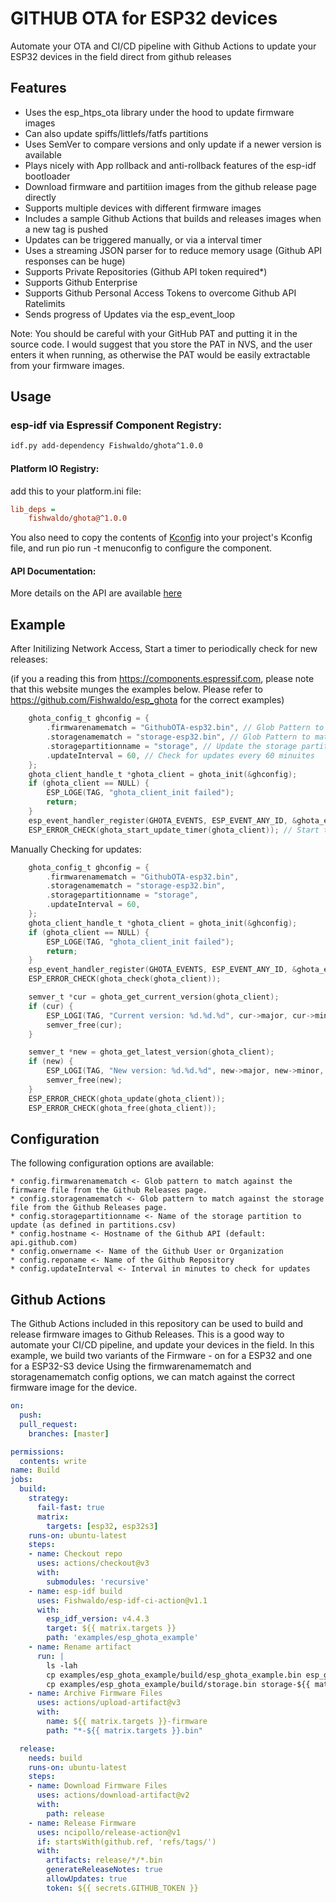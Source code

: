 # GITHUB OTA for ESP32 devices

Automate your OTA and CI/CD pipeline with Github Actions to update your ESP32 devices in the field direct from github releases

## Features
* Uses the esp_htps_ota library under the hood to update firmware images
* Can also update spiffs/littlefs/fatfs partitions
* Uses SemVer to compare versions and only update if a newer version is available
* Plays nicely with App rollback and anti-rollback features of the esp-idf bootloader
* Download firmware and partitiion images from the github release page directly
* Supports multiple devices with different firmware images
* Includes a sample Github Actions that builds and releases images when a new tag is pushed
* Updates can be triggered manually, or via a interval timer
* Uses a streaming JSON parser for to reduce memory usage (Github API responses can be huge)
* Supports Private Repositories (Github API token required*)
* Supports Github Enterprise
* Supports Github Personal Access Tokens to overcome Github API Ratelimits
* Sends progress of Updates via the esp_event_loop

Note:
You should be careful with your GitHub PAT and putting it in the source code. I would suggest that you store the PAT in NVS, and the user enters it when running, as otherwise the PAT would be easily extractable from your firmware images. 

## Usage

### esp-idf via Espressif Component Registry:

```bash
idf.py add-dependency Fishwaldo/ghota^1.0.0
```

#### Platform IO Registry:

add this to your platform.ini file:

```ini 
lib_deps = 
    fishwaldo/ghota@^1.0.0
```

You also need to copy the contents of [Kconfig](Kconfig) into your project's Kconfig file, and run pio run -t menuconfig to configure the component.

#### API Documentation:

More details on the API are available [here](https://esp-github-ota.readthedocs.io/en/latest/index.html)

## Example
After Initilizing Network Access, Start a timer to periodically check for new releases:

(if you a reading this from https://components.espressif.com, please note that this website munges the examples below. Please refer to https://github.com/Fishwaldo/esp_ghota for the correct examples)

```c
    ghota_config_t ghconfig = {
        .firmwarenamematch = "GithubOTA-esp32.bin", // Glob Pattern to match against the Firmware file
        .storagenamematch = "storage-esp32.bin", // Glob Pattern to match against the storage firmware file
        .storagepartitionname = "storage", // Update the storage partition
        .updateInterval = 60, // Check for updates every 60 minuites
    };
    ghota_client_handle_t *ghota_client = ghota_init(&ghconfig);
    if (ghota_client == NULL) {
        ESP_LOGE(TAG, "ghota_client_init failed");
        return;
    }
    esp_event_handler_register(GHOTA_EVENTS, ESP_EVENT_ANY_ID, &ghota_event_callback, ghota_client); // Register a handler to get updates on progress 
    ESP_ERROR_CHECK(ghota_start_update_timer(ghota_client)); // Start the timer to check for updates
```

Manually Checking for updates:

```c
    ghota_config_t ghconfig = {
        .firmwarenamematch = "GithubOTA-esp32.bin",
        .storagenamematch = "storage-esp32.bin",
        .storagepartitionname = "storage",
        .updateInterval = 60,
    };
    ghota_client_handle_t *ghota_client = ghota_init(&ghconfig);
    if (ghota_client == NULL) {
        ESP_LOGE(TAG, "ghota_client_init failed");
        return;
    }
    esp_event_handler_register(GHOTA_EVENTS, ESP_EVENT_ANY_ID, &ghota_event_callback, ghota_client);
    ESP_ERROR_CHECK(ghota_check(ghota_client));

    semver_t *cur = ghota_get_current_version(ghota_client);
    if (cur) {
        ESP_LOGI(TAG, "Current version: %d.%d.%d", cur->major, cur->minor, cur->patch);
        semver_free(cur);
    }

    semver_t *new = ghota_get_latest_version(ghota_client);
    if (new) {
        ESP_LOGI(TAG, "New version: %d.%d.%d", new->major, new->minor, new->patch);
        semver_free(new);
    }
    ESP_ERROR_CHECK(ghota_update(ghota_client));
    ESP_ERROR_CHECK(ghota_free(ghota_client));
```

## Configuration
The following configuration options are available:

    * config.firmwarenamematch <- Glob pattern to match against the firmware file from the Github Releases page. 
    * config.storagenamematch <- Glob pattern to match against the storage file from the Github Releases page.
    * config.storagepartitionname <- Name of the storage partition to update (as defined in partitions.csv)
    * config.hostname <- Hostname of the Github API (default: api.github.com)
    * config.onwername <- Name of the Github User or Organization
    * config.reponame <- Name of the Github Repository
    * config.updateInterval <- Interval in minutes to check for updates

## Github Actions
The Github Actions included in this repository can be used to build and release firmware images to Github Releases.
This is a good way to automate your CI/CD pipeline, and update your devices in the field.
In this example, we build two variants of the Firmware - on for a ESP32 and one for a ESP32-S3 device
Using the firmwarenamematch and storagenamematch config options, we can match against the correct firmware image for the device.

```yaml
on:
  push:
  pull_request:
    branches: [master]

permissions:
  contents: write
name: Build
jobs:
  build:
    strategy:
      fail-fast: true
      matrix: 
        targets: [esp32, esp32s3]
    runs-on: ubuntu-latest
    steps:
    - name: Checkout repo
      uses: actions/checkout@v3
      with:
        submodules: 'recursive'
    - name: esp-idf build
      uses: Fishwaldo/esp-idf-ci-action@v1.1
      with:
        esp_idf_version: v4.4.3
        target: ${{ matrix.targets }}
        path: 'examples/esp_ghota_example'
    - name: Rename artifact
      run: |
        ls -lah 
        cp examples/esp_ghota_example/build/esp_ghota_example.bin esp_ghota_example-${{ matrix.targets }}.bin
        cp examples/esp_ghota_example/build/storage.bin storage-${{ matrix.targets }}.bin
    - name: Archive Firmware Files
      uses: actions/upload-artifact@v3
      with: 
        name: ${{ matrix.targets }}-firmware
        path: "*-${{ matrix.targets }}.bin"

  release:
    needs: build
    runs-on: ubuntu-latest
    steps:
    - name: Download Firmware Files
      uses: actions/download-artifact@v2
      with:
        path: release
    - name: Release Firmware
      uses: ncipollo/release-action@v1
      if: startsWith(github.ref, 'refs/tags/') 
      with:
        artifacts: release/*/*.bin
        generateReleaseNotes: true
        allowUpdates: true
        token: ${{ secrets.GITHUB_TOKEN }}
```